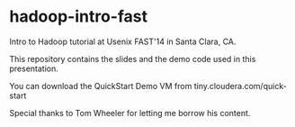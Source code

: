 hadoop-intro-fast
=================

Intro to Hadoop tutorial at Usenix FAST'14 in Santa Clara, CA.

This repository contains the slides and the demo code used in this presentation.

You can download the QuickStart Demo VM from tiny.cloudera.com/quick-start

Special thanks to Tom Wheeler for letting me borrow his content.
